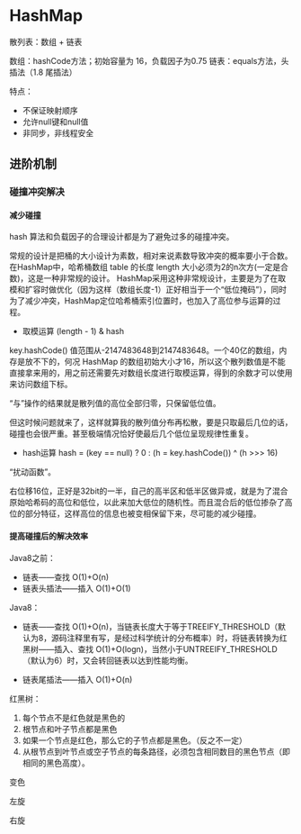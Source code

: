 # HashMap

散列表：数组 + 链表

数组：hashCode方法；初始容量为 16，负载因子为0.75
链表：equals方法，头插法（1.8 尾插法）

特点：

- 不保证映射顺序
- 允许null键和null值
- 非同步，非线程安全

## 进阶机制

### 碰撞冲突解决

#### 减少碰撞

hash 算法和负载因子的合理设计都是为了避免过多的碰撞冲突。

常规的设计是把桶的大小设计为素数，相对来说素数导致冲突的概率要小于合数。
在HashMap中，哈希桶数组 table 的长度 length 大小必须为2的n次方(一定是合数)，这是一种非常规的设计。
HashMap采用这种非常规设计，主要是为了在取模和扩容时做优化（因为这样（数组长度-1）正好相当于一个“低位掩码”），同时为了减少冲突，HashMap定位哈希桶索引位置时，也加入了高位参与运算的过程。

- 取模运算 (length - 1) & hash

key.hashCode() 值范围从-2147483648到2147483648。一个40亿的数组，内存是放不下的，何况 HashMap 的数组初始大小才16，所以这个散列数值是不能直接拿来用的，用之前还需要先对数组长度进行取模运算，得到的余数才可以使用来访问数组下标。

“与”操作的结果就是散列值的高位全部归零，只保留低位值。

但这时候问题就来了，这样就算我的散列值分布再松散，要是只取最后几位的话，碰撞也会很严重。甚至极端情况恰好使最后几个低位呈现规律性重复。

- hash运算 hash = (key == null) ? 0 : (h = key.hashCode()) ^ (h >>> 16)

“扰动函数”。

右位移16位，正好是32bit的一半，自己的高半区和低半区做异或，就是为了混合原始哈希码的高位和低位，以此来加大低位的随机性。而且混合后的低位掺杂了高位的部分特征，这样高位的信息也被变相保留下来，尽可能的减少碰撞。

#### 提高碰撞后的解决效率

Java8之前：

- 链表——查找 O(1)+O(n)
- 链表头插法——插入 O(1)+O(1)

Java8：

- 链表——查找 O(1)+O(n)，当链表长度大于等于TREEIFY_THRESHOLD（默认为8，源码注释里有写，是经过科学统计的分布概率）时，将链表转换为红黑树——插入、查找 O(1)+O(logn)，当然小于UNTREEIFY_THRESHOLD（默认为6）时，又会转回链表以达到性能均衡。

- 链表尾插法——插入 O(1)+O(n)

红黑树：

1. 每个节点不是红色就是黑色的
2. 根节点和叶子节点都是黑色
3. 如果一个节点是红色，那么它的子节点都是黑色。（反之不一定）
4. 从根节点到叶节点或空子节点的每条路径，必须包含相同数目的黑色节点（即相同的黑色高度）。

变色

左旋

右旋
